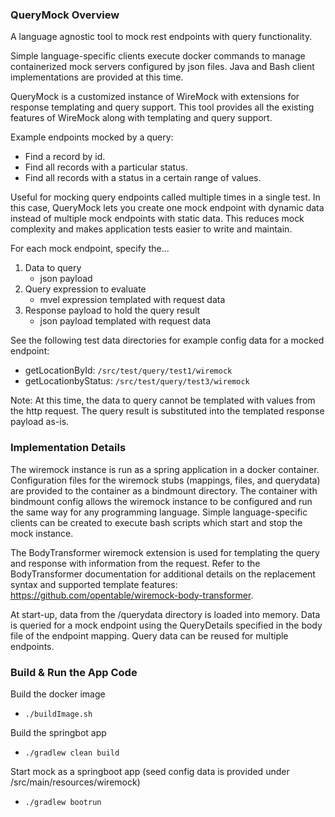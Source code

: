 ### QueryMock Overview

A language agnostic tool to mock rest endpoints with query functionality. 

Simple language-specific clients execute docker commands to manage containerized mock servers configured by json files.
Java and Bash client implementations are provided at this time. 

QueryMock is a customized instance of WireMock with extensions for response templating and query support.
This tool provides all the existing features of WireMock along with templating and query support.

Example endpoints mocked by a query:
* Find a record by id.
* Find all records with a particular status.
* Find all records with a status in a certain range of values.

Useful for mocking query endpoints called multiple times in a single test. 
In this case, QueryMock lets you create one mock endpoint with dynamic data instead of multiple mock endpoints with static data.
This reduces mock complexity and makes application tests easier to write and maintain.

For each mock endpoint, specify the...
1. Data to query
    * json payload
2. Query expression to evaluate
    * mvel expression templated with request data
3. Response payload to hold the query result
    * json payload templated with request data

See the following test data directories for example config data for a mocked endpoint:
* getLocationById: `/src/test/query/test1/wiremock`
* getLocationbyStatus:  `/src/test/query/test3/wiremock`
    
Note: At this time, the data to query cannot be templated with values from the http request. 
The query result is substituted into the templated response payload as-is. 

### Implementation Details

The wiremock instance is run as a spring application in a docker container.
Configuration files for the wiremock stubs (mappings, files, and querydata) are provided to the container as a bindmount directory.
The container with bindmount config allows the wiremock instance to be configured and run the same way for any programming language.
Simple language-specific clients can be created to execute bash scripts which start and stop the mock instance.

The BodyTransformer wiremock extension is used for templating the query and response with information from the request.
Refer to the BodyTransformer documentation for additional details on the replacement syntax and supported template features: 
https://github.com/opentable/wiremock-body-transformer.

At start-up, data from the /querydata directory is loaded into memory. 
Data is queried for a mock endpoint using the QueryDetails specified in the body file of the endpoint mapping.
Query data can be reused for multiple endpoints.

### Build & Run the App Code

Build the docker image 
* `./buildImage.sh`

Build the springbot app
* `./gradlew clean build`

Start mock as a springboot app (seed config data is provided under /src/main/resources/wiremock)
* `./gradlew bootrun`
